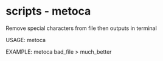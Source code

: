 # scripts - metoca
Remove special characters from file then outputs in terminal

USAGE:
  metoca <file>

EXAMPLE:
  metoca bad_file > much_better
